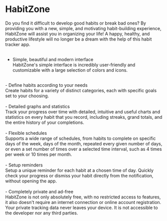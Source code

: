 # HabitZone

Do you find it difficult to develop good habits or break bad ones? By providing you with a new, simple, and motivating habit-building experience, HabitZone will assist you in organizing your life! A happy, healthy, and productive lifestyle will no longer be a dream with the help of this habit tracker app.<br>
<br>
- Simple, beautiful and modern interface<br>
HabitZone's simple interface is incredibly user-friendly and customizable with a large selection of colors and icons.<br>
<br>
- Define habits according to your needs<br>
Create habits for a variety of distinct categories, each with specific goals set to your choosing.<br>
<br>
- Detailed graphs and statistics<br>
Track your progress over time with detailed, intuitive and useful charts and statistics on every habit that you record, including streaks, grand totals, and the entire history of your completions.<br>
<br>
- Flexible schedules<br>
Supports a wide range of schedules, from habits to complete on specific days of the week, days of the month, repeated every given number of days, or even a set number of times over a selected time interval, such as 4 times per week or 10 times per month.<br>
<br>
- Setup reminders<br>
Setup a unique reminder for each habit at a chosen time of day. Quickly check your progress or dismiss your habit directly from the notification, without opening the app.<br>
<br>
- Completely private and ad-free<br>
HabitZone is not only absolutely free, with no restricted access to features, it also doesn't require an internet connection or online account registration. Your private tracking data never leaves your device. It is not accessible to the developer nor any third parties.

